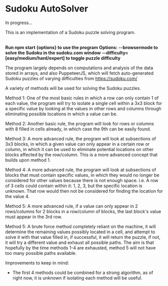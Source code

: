 # Sudoku AutoSolver

In progress...

This is an implementation of a Sudoku puzzle solving program.<br><br>

**Run npm start {options} to use the program**
**Options:**
**--browsermode to solve the Sudoku in the sudoku.com window**
**--difficulty=[easy/medium/hard/expert] to toggle puzzle difficulty**

The program largely depends on computations and analysis of the data stored in arrays, and also PuppeteerJS, which will fetch auto-generated Sudoku puzzles of varying difficulties from https://sudoku.com/

A variety of methods will be used for solving the Sudoku puzzles.

Method 1:
One of the most basic rules in which a row can only contain 1 of each value, the program will try to isolate a single cell within a 3x3 block for a specific value by looking at the values in other rows and columns through eliminating possible locations in which a value can be.

Method 2:
Another basic rule, the program will look for rows or columns with 8 filled in cells already, in which case the 9th can be easily found.

Method 3:
A more advanced rule, the program will look at subsections of 3x3 blocks, in which a given value can only appear in a certain row or column, in which it can be used to eliminate potential locations on other blocks affected by the row/column.
This is a more advanced concept that builds upon method 1.

Method 4:
A more advanced rule, the program will look at subsections of blocks that must contain specific values, in which they would no longer be considered for other values because there is not enough space.
i.e. A row of 3 cells could contain within it: 1, 2, 3, but the specific location is unknown. That row would then not be considered for finding the location for the value 4.

Method 5:
A more advanced rule, if a value can only appear in 2 rows/columns for 2 blocks in a row/column of blocks, the last block's value must appear in the 3rd row.

Method 5:
A brute force method completely reliant on the machine, it will determine the remaining values possibly located in a cell, and attempt to solve it with that value filled in, if successful, it will return the puzzle, if not, it will try a different value and exhaust all possible paths.
The aim is that hopefully by the time methods 1-4 are exhausted, method 5 will not have too many possible paths available.

Improvements to keep in mind:
- The first 4 methods could be combined for a strong algorithm, as of right now, it is unknown if isolating each method will be useful.
